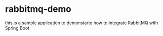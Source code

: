 # rabbitmq-demo
this is a sample application to demonstarte how to integrate RabbitMQ with Spring Boot
